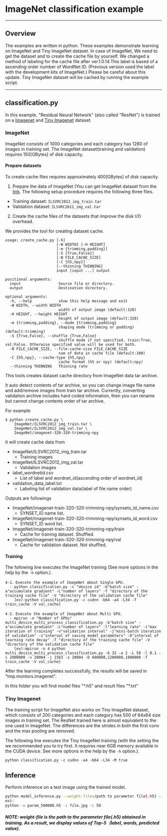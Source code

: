 ﻿# ImageNet classification example

---

## Overview

The examples are written in python. These examples demonstrate learning on ImageNet and Tiny ImageNet dataset.
In case of ImageNet, We need to get the dataset and to create the cache file by yourself. We changed a method of labeling for the cache file after ver.1.0.14.This label is based of a ascending order number of WordNet ID.
(Previous version used the label with the development kits of ImageNet.)
Please be careful about this update.
Tiny ImageNet dataset will be cached by running the example script.

---

## classification.py

In this example, "Residual Neural Network" (also called "ResNet") is trained on a [Imagenet](https://imagenet.herokuapp.com/) and [Tiny Imagenet](https://tiny-imagenet.herokuapp.com/) dataset.

### ImageNet

ImageNet consists of 1000 categories and each category has 1280 of images in training set.
The ImageNet dataset(training and validation) requires 150[GBytes] of disk capacity.

#### Prepare datasets

To create cache files requires approximately 400[GBytes] of disk capacity.

1. Prepare the data of ImageNet (You can get ImageNet dataset from the [link](https://imagenet.herokuapp.com/). The following setup procedure requires the following three files.
  - Training dataset: `ILSVRC2012_img_train.tar`
  - Validation dataset: `ILSVRC2012_img_val.tar`

2. Create the cache files of the datasets that improve the disk I/O overhead.

We provides the tool for creating dataset cache.

    usage: create_cache.py [-h]
                           [-W WIDTH] [-H HEIGHT]
                           [-m {trimming,padding}]
                           [-S {True,False}]
                           [-N FILE_CACHE_SIZE]
                           [-C {h5,npy}]
                           [--thinning THINNING]
                           input [input ...] output

    positional arguments:
      input                 Source file or directory.
      output                Destination directory.

    optional arguments:
      -h, --help            show this help message and exit
      -W WIDTH, --width WIDTH
                            width of output image (default:320)
      -H HEIGHT, --height HEIGHT
                            height of output image (default:320)
      -m {trimming,padding}, --mode {trimming,padding}
                            shaping mode (trimming or padding) (default:trimming)
      -S {True,False}, --shuffle {True,False}
                            shuffle mode if not specified, train:True, val:False. Otherwise specified value will be used for both.
      -N FILE_CACHE_SIZE, --file-cache-size FILE_CACHE_SIZE
                            num of data in cache file (default:100)
      -C {h5,npy}, --cache-type {h5,npy}
                            cache format (h5 or npy) (default:npy)
      --thinning THINNING   Thinning rate

This tools creates dataset cache directory from ImageNet data tar
archive.

It auto detect contents of tar archive, so you can change image file
name and add/remove images from train tar archive.  Currently,
converting validation archive includes hard coded information, then
you can rename but cannot change contents order of tar archive.

For example

```
$ python create_cache.py \
    ImageNet/ILSVRC2012_img_train.tar \
    ImageNet/ILSVRC2012_img_val.tar \
    ImageNet/imagenet-320-320-trimming-npy
```

It will create cache data from

- ImageNet/ILSVRC2012_img_train.tar
    - Training images
- ImageNet/ILSVRC2012_img_val.tar
    - Validation images
- label_wordnetid.csv
    - List of label and wordnet_id(ascending order of wordnet_id)
- validation_data_label.txt
    - Labeling list of validation data(label of file name order)

Outputs are followings

- ImageNet/imagenet-train-320-320-trimming-npy/synsets_id_name.csv
    - SYNSET_ID name list.
- ImageNet/imagenet-train-320-320-trimming-npy/synsets_id_word.csv
    - SYNSET_ID word list.
- ImageNet/imagenet-train-320-320-trimming-npy/train
    - Cache for training dataset. Shuffled.
- ImageNet/imagenet-train-320-320-trimming-npy/val
    - Cache for validation dataset. Not shuffled.

#### Training

The following line executes the ImageNet training (See more options in the help by the `-h` option.).

```
4-1．Execute the example of ImageNet about Single GPU.
  - python classification.py -c "device id" -b"batch size" -a"accumulate gradient" -L"number of layers" -T "directory of the training cache file" -V "directory of the validation cache file"
    [ex):python classification.py -c cudnn -b64 -a4 -L34 -T train_cache -V val_cache]

4-2．Execute the example of ImageNet about Multi GPU.
  - mpirun -n "Number of GPUs" multi_device_multi_process_classification.py -b"batch size" -a"accumulate gradient" -L"number of layers" -l"learning rate" -i"max iteration of training" -v"validation interval" -j"mini-batch iteration of validation" -s"interval of saving model parameters" -D"interval of learning rate decay" -T "directory of the training cache file" -V "directory of the validation cache file"
    [ex):mpirun -n 4 python multi_device_multi_process_classification.py -b 32 -a 2 -L 50 -l 0.1 -i 2000000 -v 20004 -j 1563 -s 20004 -D 600000,1200000,1800000 -T train_cache -V val_cache]
```

After the learning completes successfully, the results will be saved in "tmp.montors.imagenet".

In this folder you will find model files "\*.h5" and result files "\*.txt"

### Tiny Imagenet

The training script for ImageNet also works on Tiny ImageNet dataset, which
consists of 200 categories and each category has 500 of 64x64 size images in training set.
The ResNet trained here is almost equivalent to the one used in ImageNet.
The differences are the strides in both the first conv and the max pooling are removed.

The following line executes the Tiny ImageNet training (with the setting the we recommended you to try first. It requires near 6GB memory available in the CUDA device. See more options in the help by the `-h` option.).

```
python classification.py -c cudnn -a4 -b64 -L34 -M true
```

## Inference

Perform inference on a test image using the trained model.

```bash
python model_inference.py --weight-file=/path to parameter file(.h5) --input-file=/path to input image file --num-layers=number of resnet layers
ex):
python -w param_500000.h5 -i file.jpg -L 50
```

##### NOTE: weight-file is the path to the parameter file(.h5) obtained in training. As a result, we display values of Top-5（label,  words,  predicted value).
